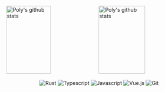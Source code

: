 <img src="https://github-readme-stats.vercel.app/api?username=PolyMeilex&show_icons=true" alt="Poly's github stats" title="Poly's github stats" width="49%" height="185px"></img>
<img src="https://github-readme-stats.vercel.app/api/top-langs/?username=polymeilex&layout=compact" alt="Poly's github stats" title="Poly's github stats" width="50%" height="185px"></img>

<div align="center">
  <img src="https://img.shields.io/badge/-Rust-orange?style=flat-square&logo=rust" alt="Rust"></img>
  <img src="https://img.shields.io/badge/-TypeScript-blue?style=flat-square&logo=typescript" alt="Typescript"></img>
  <img src="https://img.shields.io/badge/-JavaScript-black?style=flat-square&logo=javascript" alt="Javascript"></img>
  <img src="https://img.shields.io/badge/-Vue.js-%232c3e50?style=flat-square&logo=Vue.js" alt="Vue.js"></img>
  <img src="https://img.shields.io/badge/-Git-%23F05032?style=flat-square&logo=git&logoColor=%23ffffff" alt="Git"></img>
</div>
